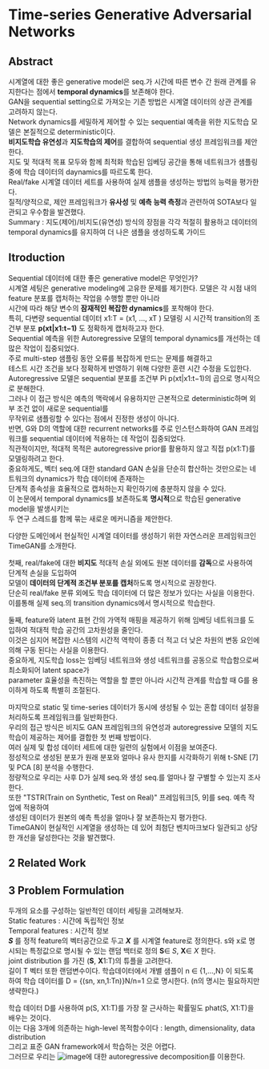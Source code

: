 # Time-series Generative Adversarial Networks

## Abstract
시계열에 대한 좋은 generative model은 seq.가 시간에 따른 변수 간 원래 관계를 유지한다는 점에서 **temporal dynamics**를 보존해야 한다.  
GAN을 sequential setting으로 가져오는 기존 방법은 시계열 데이터의 상관 관계를 고려하지 않는다.  
Network dynamics를 세밀하게 제어할 수 있는 sequential 예측을 위한 지도학습 모델은 본질적으로 deterministic이다.  
**비지도학습 유연성**과 **지도학습의 제어**를 결합하여 sequential 생성 프레임워크를 제안한다.  
지도 및 적대적 목표 모두와 함께 최적화 학습된 임베딩 공간을 통해 네트워크가 샘플링 중에 학습 데이터의 daynamics를 따르도록 한다.  
Real/fake 시계열 데이터 세트를 사용하여 실제 샘플을 생성하는 방법의 능력을 평가한다.  
질적/양적으로, 제안 프레임워크가 **유사성** 및 **예측 능력 측정**과 관련하여 SOTA보다 일관되고 우수함을 발견했다.  
Summary : 지도(제어)/비지도(유연성) 방식의 장점을 각각 적절히 활용하고 데이터의 temporal dynamics를 유지하여 더 나은 샘플을 생성하도록 가이드  

## Itroduction
Sequential 데이터에 대한 좋은 generative model은 무엇인가?  
시계열 세팅은 generative modeling에 고유한 문제를 제기한다. 모델은 각 시점 내의 feature 분포를 캡처하는 작업을 수행할 뿐만 아니라  
시간에 따라 해당 변수의 **잠재적인 복잡한 dynamics**를 포착해야 한다.  
특히, 다변량 sequential 데이터 x1:T = (x1, ..., xT ) 모델링 시 시간적 transition의 조건부 분포 **p(xt|x1:t−1)** 도 정확하게 캡처하고자 한다.  
Sequential 예측을 위한 Autoregressive 모델의 temporal dynamics를 개선하는 데 많은 작업이 집중되었다.  
주로 multi-step 샘플링 동안 오류를 복잡하게 만드는 문제를 해결하고  
테스트 시간 조건을 보다 정확하게 반영하기 위해 다양한 훈련 시간 수정을 도입한다.  
Autoregressive 모델은 sequential 분포를 조건부 Pi p(xt|x1:t−1)의 곱으로 명시적으로 분해한다.  
그러나 이 접근 방식은 예측의 맥락에서 유용하지만 근본적으로 deterministic하며 외부 조건 없이 새로운 sequential를  
무작위로 샘플링할 수 있다는 점에서 진정한 생성이 아니다.  
반면, G와 D의 역할에 대한 recurrent networks를 주로 인스턴스화하여 GAN 프레임워크를 sequential 데이터에 적용하는 데 작업이 집중되었다.  
직관적이지만, 적대적 목적은 autoregressive prior를 활용하지 않고 직접 p(x1:T)를 모델링하려고 한다.  
중요하게도, 벡터 seq.에 대한 standard GAN 손실을 단순히 합산하는 것만으로는 네트워크의 dynamics가 학습 데이터에 존재하는  
단계적 종속성을 효율적으로 캡처하는지 확인하기에 충분하지 않을 수 있다.  
이 논문에서 temporal dynamics를 보존하도록 **명시적**으로 학습된 generative model을 발생시키는  
두 연구 스레드를 함께 묶는 새로운 메커니즘을 제안한다.  
  
다양한 도메인에서 현실적인 시계열 데이터를 생성하기 위한 자연스러운 프레임워크인 TimeGAN를 소개한다.  
  
첫째, real/fake에 대한 **비지도** 적대적 손실 외에도 원본 데이터를 **감독**으로 사용하여 단계적 손실을 도입하여  
모델이 **데이터의 단계적 조건부 분포를 캡처**하도록 명시적으로 권장한다.  
단순히 real/fake 분류 외에도 학습 데이터에 더 많은 정보가 있다는 사실을 이용한다.  
이를통해 실제 seq.의 transition dynamics에서 명시적으로 학습한다.  
  
둘째, feature와 latent 표현 간의 가역적 매핑을 제공하기 위해 임베딩 네트워크를 도입하여 적대적 학습 공간의 고차원성을 줄인다.  
이것은 심지어 복잡한 시스템의 시간적 역학이 종종 더 적고 더 낮은 차원의 변동 요인에 의해 구동 된다는 사실을 이용한다.  
중요하게, 지도학습 loss는 임베딩 네트워크와 생성 네트워크를 공동으로 학습함으로써 최소화되어 latent space가  
parameter 효율성을 촉진하는 역할을 할 뿐만 아니라 시간적 관계를 학습할 때 G를 용이하게 하도록 특별히 조절된다.  
  
마지막으로 static 및 time-series 데이터가 동시에 생성될 수 있는 혼합 데이터 설정을 처리하도록 프레임워크를 일반화한다.  
우리의 접근 방식은 비지도 GAN 프레임워크의 유연성과 autoregressive 모델의 지도 학습이 제공하는 제어를 결합한 첫 번째 방법이다.  
여러 실제 및 합성 데이터 세트에 대한 일련의 실험에서 이점을 보여준다.  
정성적으로 생성된 분포가 원래 분포와 얼마나 유사 한지를 시각화하기 위해 t-SNE [7] 및 PCA [8] 분석을 수행한다.  
정량적으로 우리는 사후 D가 실제 seq.와 생성 seq.를 얼마나 잘 구별할 수 있는지 조사한다.  
또한 "TSTR(Train on Synthetic, Test on Real)" 프레임워크[5, 9]를 seq. 예측 작업에 적용하여  
생성된 데이터가 원본의 예측 특성을 얼마나 잘 보존하는지 평가한다.  
TimeGAN이 현실적인 시계열을 생성하는 데 있어 최첨단 벤치마크보다 일관되고 상당한 개선을 달성한다는 것을 발견했다.

## 2 Related Work
## 3 Problem Formulation
두개의 요소를 구성하는 일반적인 데이터 세팅을 고려해보자.  
Static features : 시간에 독립적인 정보  
Temporal features : 시간적 정보  
_**S**_ 를 정적 feature의 벡터공간으로 두고 _**X**_ 를 시계열 feature로 정의한다. 
s와 x로 명시되는 특정값으로 명시될 수 있는 랜덤 백터로 정의 **S**∈ _S_, **X**∈ _X_ 한다.  
joint distribution 를 가진 (**S**, **X**1:T)의 튜플을 고려한다.  
길이 T 벡터 또한 랜덤변수이다. 학습데이터에서 개별 샘플이 n ∈ {1,...,N} 이 되도록 하여 
학습 데이터를 D = {(sn, xn,1:Tn)}N/n=1 으로 명시한다. (n의 명시는 필요하지만 생략한다.)  

학습 데이터 D를 사용하여 p(S, X1:T)를 가장 잘 근사하는 확률밀도 phat(S, X1:T)을 배우는 것이다.  
이는 다음 3개에 의존하는 high-level 목적함수이다 : length, dimensionality, data distribution  
그리고 표준 GAN framework에서 학습하는 것은 어렵다.  
그러므로 우리는 ![image](https://user-images.githubusercontent.com/40943064/140686016-f0dbfa53-6736-4291-ae1e-8dae13480d07.png)에 대한 autoregressive decomposition를 이용한다.  
